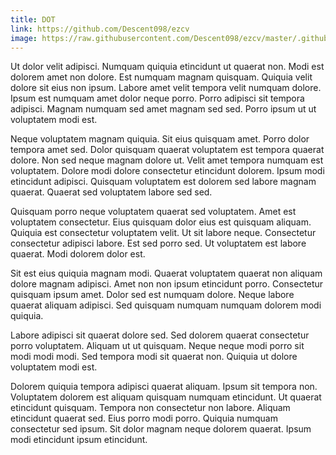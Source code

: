 ```yaml
---
title: DOT
link: https://github.com/Descent098/ezcv
image: https://raw.githubusercontent.com/Descent098/ezcv/master/.github/logo.png
---
```


Ut dolor velit adipisci. Numquam quiquia etincidunt ut quaerat non. Modi est dolorem amet non dolore. Est numquam magnam quisquam. Quiquia velit dolore sit eius non ipsum. Labore amet velit tempora velit numquam dolore. Ipsum est numquam amet dolor neque porro. Porro adipisci sit tempora adipisci. Magnam numquam sed amet magnam sed sed. Porro ipsum ut ut voluptatem modi est.

Neque voluptatem magnam quiquia. Sit eius quisquam amet. Porro dolor tempora amet sed. Dolor quisquam quaerat voluptatem est tempora quaerat dolore. Non sed neque magnam dolore ut. Velit amet tempora numquam est voluptatem. Dolore modi dolore consectetur etincidunt dolorem. Ipsum modi etincidunt adipisci. Quisquam voluptatem est dolorem sed labore magnam quaerat. Quaerat sed voluptatem labore sed sed.

Quisquam porro neque voluptatem quaerat sed voluptatem. Amet est voluptatem consectetur. Eius quisquam dolor eius est quisquam aliquam. Quiquia est consectetur voluptatem velit. Ut sit labore neque. Consectetur consectetur adipisci labore. Est sed porro sed. Ut voluptatem est labore quaerat. Modi dolorem dolor est.

Sit est eius quiquia magnam modi. Quaerat voluptatem quaerat non aliquam dolore magnam adipisci. Amet non non ipsum etincidunt porro. Consectetur quisquam ipsum amet. Dolor sed est numquam dolore. Neque labore quaerat aliquam adipisci. Sed quisquam numquam numquam dolorem modi quiquia.

Labore adipisci sit quaerat dolore sed. Sed dolorem quaerat consectetur porro voluptatem. Aliquam ut ut quisquam. Neque neque modi porro sit modi modi modi. Sed tempora modi sit quaerat non. Quiquia ut dolore voluptatem modi est.

Dolorem quiquia tempora adipisci quaerat aliquam. Ipsum sit tempora non. Voluptatem dolorem est aliquam quisquam numquam etincidunt. Ut quaerat etincidunt quisquam. Tempora non consectetur non labore. Aliquam etincidunt quaerat sed. Eius porro modi porro. Quiquia numquam consectetur sed ipsum. Sit dolor magnam neque dolorem quaerat. Ipsum modi etincidunt ipsum etincidunt.
    